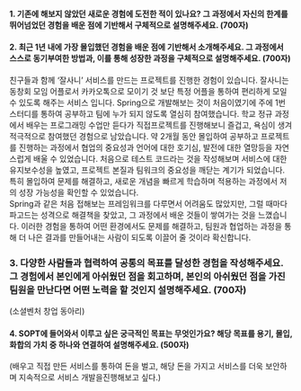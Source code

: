 
#### 1. 기존에 해보지 않았던 새로운 경험에 도전한 적이 있나요? 그 과정에서 자신의 한계를 뛰어넘었던 경험을 배운 점에 기반해서 구체적으로 설명해주세요. (700자)


#### 2. 최근 1년 내에 가장 몰입했던 경험을 배운 점에 기반해서 소개해주세요. 그 과정에서 스스로 동기부여한 방법과, 이를 통해 성장한 과정을 구체적으로 설명해주세요. (700자)

친구들과 함께 ‘잘사니’ 서비스를 만드는 프로젝트를 진행한 경험이 있습니다. 잘사니는 동창회 모임 어플로서 카카오톡으로 모이기 것 보단 특정 어플을 통하여 편리하게 모일 수 있도록 해주는 서비스 입니다. Spring으로 개발해보는 것이 처음이였기에 주에 1번 스터디를 통하여 공부하고 팀에 누가 되지 않도록 열심히 참여했습니다. 학교 정규 과정에서 배우는 프로그래밍 수업만 듣다가 직접프로젝트를 진행해보니 즐겁고, 욕심이 생겨 적극적으로 참여했던 경험으로 남았습니다.  약 2개월 동안 몰입하여 공부하고 프로젝트를 진행하는 과정에서 협업의 중요성과 언어에 대한 호기심, 발전에 대한 열망등을 자연스럽게 배울 수 있었습니다. 처음으로 테스트 코드라는 것을 작성해보며 서비스에 대한 유지보수성을 높였고, 프로젝트 본질과 팀워크의 중요성을 깨닫는 계기가 되었습니다. 특히 몰입하여 문제를 해결하고, 새로운 개념을 빠르게 학습하며 적용하는 과정에서 저의 성장 가능성을 확인할 수 있었습니다.  
Spring과 같은 처음 접해보는 프레임워크를 다루면서 어려움도 많았지만, 그럴 때마다 파고드는 성격으로 해결책을 찾았고, 그 과정에서 배운 것들이 쌓여가는 것을 느꼈습니다.  이러한 경험을 통하여 어떤 환경에서도 문제를 해결하고, 팀원과 협업하는 과정을 통해 더 나은 결과를 만들어내는 사람이 되도록 이끌어 줄 것이라 확신합니다.

### 3. 다양한 사람들과 협력하여 공통의 목표를 달성한 경험을 작성해주세요. 그 경험에서 본인에게 아쉬웠던 점을 회고하며, 본인의 아쉬웠던 점을 가진 팀원을 만난다면 어떤 노력을 할 것인지 설명해주세요. (700자)
(소셜벤처 창업 동아리)

#### 4. SOPT에 들어와서 이루고 싶은 궁극적인 목표는 무엇인가요? 해당 목표를 용기, 몰입, 화합의 가치 중 하나와 연결하여 설명해주세요. (500자)
(배우고 직접 만든 서비스를 통하여 돈을 벌고, 해당 돈을 가지고 서비스를 더욱 보안하며 지속적으로 서비스 개발을진행해보고 싶다.)
